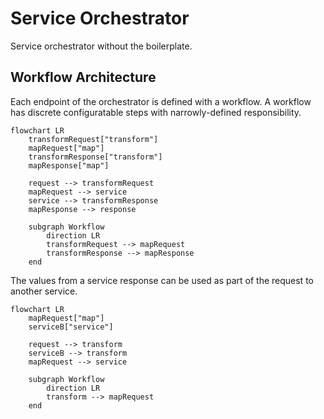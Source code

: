 # Service Orchestrator

Service orchestrator without the boilerplate.

## Workflow Architecture

Each endpoint of the orchestrator is defined with a workflow. A workflow has
discrete configuratable steps with narrowly-defined responsibility.

```mermaid
flowchart LR
    transformRequest["transform"]
    mapRequest["map"]
    transformResponse["transform"]
    mapResponse["map"]

    request --> transformRequest
    mapRequest --> service
    service --> transformResponse
    mapResponse --> response
    
    subgraph Workflow
        direction LR
        transformRequest --> mapRequest
        transformResponse --> mapResponse
    end
```

The values from a service response can be used as part of the request to another
service.

```mermaid
flowchart LR
    mapRequest["map"]
    serviceB["service"]

    request --> transform
    serviceB --> transform
    mapRequest --> service

    subgraph Workflow
        direction LR
        transform --> mapRequest
    end
```
